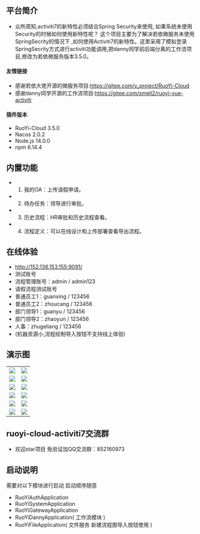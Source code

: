 
## 平台简介
* 众所周知,activiti7的新特性必须结合Spring Security来使用, 如果系统未使用Security的时候如何使用新特性呢？ 
  这个项目主要为了解决若依微服务未使用SpringSecrity的情况下 ,如何使用Activiti7的新特性。这里采用了模拟登录
  SpringSecrity方式进行activiti功能调用,把danny同学前后端分离的工作流项目,修改为若依微服务版本3.5.0。
#### 友情链接
* 感谢若依大佬开源的微服务项目:https://gitee.com/y_project/RuoYi-Cloud
* 感谢danny同学开源的工作流项目:https://gitee.com/smell2/ruoyi-vue-activiti
#### 插件版本
* RuoYi-Cloud 3.5.0
* Nacos 2.0.2
* Node.js 14.0.0
* npm 6.14.4
## 内置功能
* 1.  我的OA：上传请假申请。
* 2.  待办任务：领导进行审批。
* 3.  历史流程：HR审批和历史流程查看。
* 4.  流程定义：可以在线设计和上传部署查看导出流程。
## 在线体验
* http://152.136.153.155:9091/
* 测试账号
* 流程管理账号：admin / admin123
* 请假流程测试账号
* 普通员工1：guanxing / 123456
* 普通员工2：zhoucang / 123456
* 部门领导1：guanyu / 123456
* 部门领导2：zhaoyun / 123456
* 人事：zhugeliang / 123456
* (机器资源小,流程绘制导入按钮不支持线上体验)
## 演示图
<table>
    <tr>
        <td><img src="https://image-1304556315.cos.ap-beijing.myqcloud.com/his_list2.png"/></td>
        <td><img src="https://image-1304556315.cos.ap-beijing.myqcloud.com/oa_list.png"/></td>
    </tr>
    <tr>
        <td><img src="https://image-1304556315.cos.ap-beijing.myqcloud.com/task_list2.png"/></td>
        <td><img src="https://image-1304556315.cos.ap-beijing.myqcloud.com/task_approvel.png"/></td>
    </tr>
    <tr>
        <td><img src="https://image-1304556315.cos.ap-beijing.myqcloud.com/task_approvel3.png"/></td>
        <td><img src="https://image-1304556315.cos.ap-beijing.myqcloud.com/his_info.png"/></td>
    </tr>
    <tr>
        <td><img src="https://image-1304556315.cos.ap-beijing.myqcloud.com/oa_pic1.png"/></td>
        <td><img src="https://image-1304556315.cos.ap-beijing.myqcloud.com/oa_pic02.png"/></td>
    </tr>
    <tr>
        <td><img src="https://image-1304556315.cos.ap-beijing.myqcloud.com/dingyi-caidan.png"/></td>
        <td><img src="https://image-1304556315.cos.ap-beijing.myqcloud.com/dingyi-shangchuan.png"/></td>
    </tr>
    <tr>
        <td><img src="https://image-1304556315.cos.ap-beijing.myqcloud.com/dingyi-bushu.png"/></td>
        <td><img src="https://image-1304556315.cos.ap-beijing.myqcloud.com/dingyi-huizhi.png"/></td>
    </tr>
</table>

## ruoyi-cloud-activiti7交流群
* 欢迎star项目 免验证加QQ交流群：852160973
## 启动说明
需要对以下模块进行启动 启动顺序随意
* RuoYiAuthApplication
* RuoYiSystemApplication
* RuoYiGatewayApplication
* RuoYiDannyApplication( 工作流模块 )
* RuoYiFileApplication( 文件服务 新建流程图导入按钮使用 )